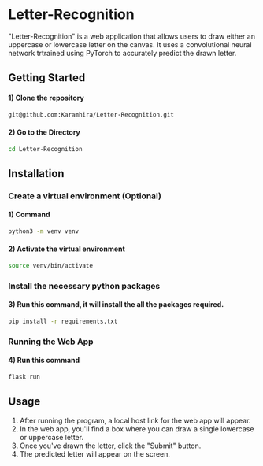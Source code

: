 # Letter-Recognition

"Letter-Recognition" is a web application that allows users to draw either an uppercase or lowercase letter on the canvas. It uses  a convolutional neural network trtrained using PyTorch  to accurately predict the drawn letter.

## Getting Started
#### 1) Clone the repository
```bash
git@github.com:Karamhira/Letter-Recognition.git
```
#### 2) Go to the Directory
```bash
cd Letter-Recognition
```

## Installation
### Create a virtual environment (Optional)
#### 1) Command 
```bash
python3 -m venv venv
```

#### 2) Activate the virtual environment
```bash
source venv/bin/activate 
```

### Install the necessary python packages
#### 3) Run this command, it will install the all the packages required.
```bash 
pip install -r requirements.txt
```

### Running the Web App
#### 4) Run this command
```bash 
flask run
```

## Usage
1) After running the program, a local host link for the web app will appear.
2) In the web app, you'll find a box where you can draw a single lowercase or uppercase letter.
3) Once you've drawn the letter, click the "Submit" button.
4) The predicted letter will appear on the screen.
